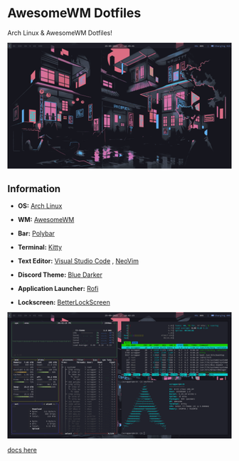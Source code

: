 # AwesomeWM Dotfiles

Arch Linux & AwesomeWM Dotfiles! 

<img src="README-ASSETS/image-background.png">

## Information

- **OS:** [Arch Linux](https://archlinux.org)
 
- **WM:** [AwesomeWM](https://github.com/awesomeWM/awesome)

- **Bar:** [Polybar](https://github.com/polybar/polybar)

- **Terminal:** [Kitty](https://github.com/kovidgoyal/kitty)

- **Text Editor:** [Visual Studio Code](https://github.com/microsoft/vscode)
                   , [NeoVim](https://github.com/neovim/neovim)

- **Discord Theme:** [Blue Darker](https://github.com/Keyitdev/BetterDiscord-themes)
 
- **Application Launcher:** [Rofi](https://github.com/davatorium/rofi)

- **Lockscreen:** [BetterLockScreen](https://github.com/betterlockscreen/betterlockscreen)


<img src="README-ASSETS/image-data.png">

<a href="docs/init.md" rel="noreferrer noopener">docs here</a>